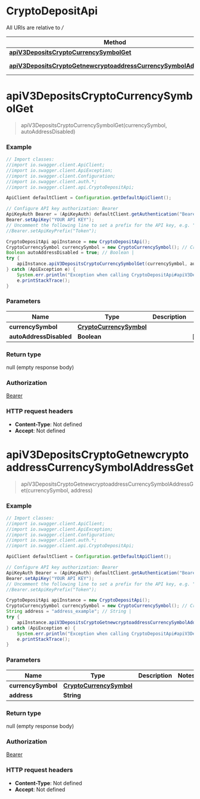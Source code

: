 # CryptoDepositApi

All URIs are relative to */*

Method | HTTP request | Description
------------- | ------------- | -------------
[**apiV3DepositsCryptoCurrencySymbolGet**](CryptoDepositApi.md#apiV3DepositsCryptoCurrencySymbolGet) | **GET** /api/v3/deposits/crypto/{currencySymbol} | 
[**apiV3DepositsCryptoGetnewcryptoaddressCurrencySymbolAddressGet**](CryptoDepositApi.md#apiV3DepositsCryptoGetnewcryptoaddressCurrencySymbolAddressGet) | **GET** /api/v3/deposits/crypto/getnewcryptoaddress/{currencySymbol}/{address} | 

<a name="apiV3DepositsCryptoCurrencySymbolGet"></a>
# **apiV3DepositsCryptoCurrencySymbolGet**
> apiV3DepositsCryptoCurrencySymbolGet(currencySymbol, autoAddressDisabled)



### Example
```java
// Import classes:
//import io.swagger.client.ApiClient;
//import io.swagger.client.ApiException;
//import io.swagger.client.Configuration;
//import io.swagger.client.auth.*;
//import io.swagger.client.api.CryptoDepositApi;

ApiClient defaultClient = Configuration.getDefaultApiClient();

// Configure API key authorization: Bearer
ApiKeyAuth Bearer = (ApiKeyAuth) defaultClient.getAuthentication("Bearer");
Bearer.setApiKey("YOUR API KEY");
// Uncomment the following line to set a prefix for the API key, e.g. "Token" (defaults to null)
//Bearer.setApiKeyPrefix("Token");

CryptoDepositApi apiInstance = new CryptoDepositApi();
CryptoCurrencySymbol currencySymbol = new CryptoCurrencySymbol(); // CryptoCurrencySymbol | 
Boolean autoAddressDisabled = true; // Boolean | 
try {
    apiInstance.apiV3DepositsCryptoCurrencySymbolGet(currencySymbol, autoAddressDisabled);
} catch (ApiException e) {
    System.err.println("Exception when calling CryptoDepositApi#apiV3DepositsCryptoCurrencySymbolGet");
    e.printStackTrace();
}
```

### Parameters

Name | Type | Description  | Notes
------------- | ------------- | ------------- | -------------
 **currencySymbol** | [**CryptoCurrencySymbol**](.md)|  |
 **autoAddressDisabled** | **Boolean**|  | [optional]

### Return type

null (empty response body)

### Authorization

[Bearer](../README.md#Bearer)

### HTTP request headers

 - **Content-Type**: Not defined
 - **Accept**: Not defined

<a name="apiV3DepositsCryptoGetnewcryptoaddressCurrencySymbolAddressGet"></a>
# **apiV3DepositsCryptoGetnewcryptoaddressCurrencySymbolAddressGet**
> apiV3DepositsCryptoGetnewcryptoaddressCurrencySymbolAddressGet(currencySymbol, address)



### Example
```java
// Import classes:
//import io.swagger.client.ApiClient;
//import io.swagger.client.ApiException;
//import io.swagger.client.Configuration;
//import io.swagger.client.auth.*;
//import io.swagger.client.api.CryptoDepositApi;

ApiClient defaultClient = Configuration.getDefaultApiClient();

// Configure API key authorization: Bearer
ApiKeyAuth Bearer = (ApiKeyAuth) defaultClient.getAuthentication("Bearer");
Bearer.setApiKey("YOUR API KEY");
// Uncomment the following line to set a prefix for the API key, e.g. "Token" (defaults to null)
//Bearer.setApiKeyPrefix("Token");

CryptoDepositApi apiInstance = new CryptoDepositApi();
CryptoCurrencySymbol currencySymbol = new CryptoCurrencySymbol(); // CryptoCurrencySymbol | 
String address = "address_example"; // String | 
try {
    apiInstance.apiV3DepositsCryptoGetnewcryptoaddressCurrencySymbolAddressGet(currencySymbol, address);
} catch (ApiException e) {
    System.err.println("Exception when calling CryptoDepositApi#apiV3DepositsCryptoGetnewcryptoaddressCurrencySymbolAddressGet");
    e.printStackTrace();
}
```

### Parameters

Name | Type | Description  | Notes
------------- | ------------- | ------------- | -------------
 **currencySymbol** | [**CryptoCurrencySymbol**](.md)|  |
 **address** | **String**|  |

### Return type

null (empty response body)

### Authorization

[Bearer](../README.md#Bearer)

### HTTP request headers

 - **Content-Type**: Not defined
 - **Accept**: Not defined

